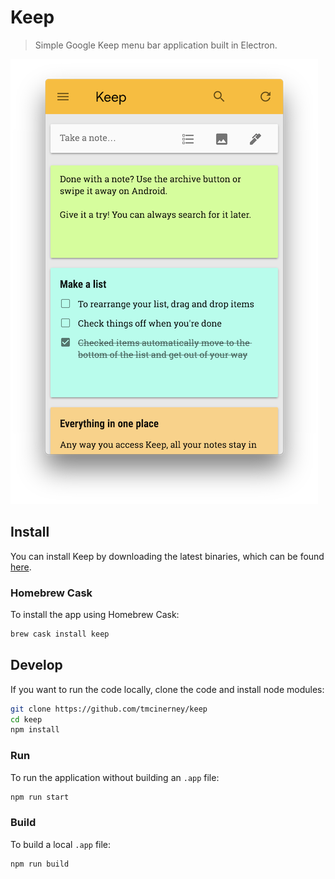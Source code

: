 # Keep
> Simple Google Keep menu bar application built in Electron.

![Keep App](screenshot.png)

## Install
You can install Keep by downloading the latest binaries, which can be found [here](https://github.com/tmcinerney/keep/releases).

### Homebrew Cask
To install the app using Homebrew Cask:

```sh
brew cask install keep
```

## Develop
If you want to run the code locally, clone the code and install node modules:

```sh
git clone https://github.com/tmcinerney/keep
cd keep
npm install
```

### Run
To run the application without building an `.app` file:

```sh
npm run start
```

### Build
To build a local `.app` file:

```sh
npm run build
```
